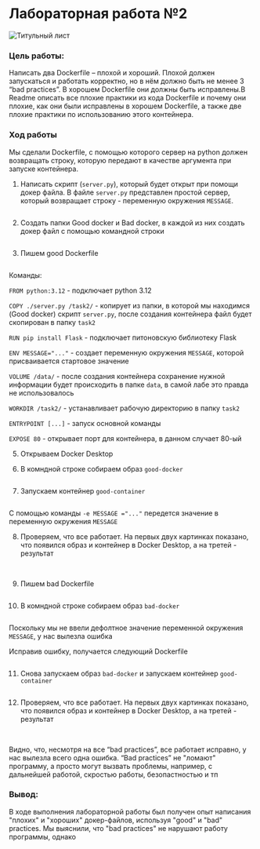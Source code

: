 # Лабораторная работа №2
<img src="/pics/titul1.jpg" alt="Титульный лист">

### Цель работы: 
Написать два Dockerfile – плохой и хороший. Плохой должен запускаться и работать корректно, но в нём должно быть не менее 3 “bad practices”. В хорошем Dockerfile они должны быть исправлены.В Readme описать все плохие практики из кода Dockerfile и почему они плохие, как они были исправлены в хорошем  Dockerfile, а также две плохие практики по использованию этого контейнера.

### Ход работы

Мы сделали Dockerfile, с помощью которого сервер на python должен возвращать строку, которую передают в качестве аргумента при запуске контейнера.

1) Написать скрипт (`server.py`), который будет открыт при помощи докер файла. В файле `server.py` представлен простой сервер, который возвращает строку - переменную окружения `MESSAGE`.

<img src="/pics/python_server.jpg" alt="">

2) Создать папки Good  docker и Bad docker, в каждой из них создать докер файл с помощью командной строки

<img src="/pics/create_docker.jpg" alt="">

3) Пишем good Dockerfile 

<img src="/pics/good-docker.jpg" alt="">

Команды:

`FROM python:3.12` - подключает python 3.12

`COPY ./server.py /task2/` - копирует из папки, в которой мы находимся (Good docker) скрипт `server.py`, после создания контейнера файл будет скопирован в папку `task2`

`RUN pip install Flask` - подключает питоновскую библиотеку Flask

`ENV MESSAGE="..."` - создает переменную окружения `MESSAGE`, которой присваивается стартовое значение

`VOLUME /data/` - после создания контейнера сохранение нужной информации будет происходить в папке `data`, в самой лабе это правда не использовалось

`WORKDIR /task2/` - устанавливает рабочую директорию в папку `task2`

`ENTRYPOINT [...]` - запуск основной команды

`EXPOSE 80` - открывает порт для контейнера, в данном случает 80-ый

5) Открываем Docker Desktop

6) В комндной строке собираем образ `good-docker`

<img src="/pics/good-image.jpg" alt="">

7) Запускаем контейнер `good-container`

<img src="/pics/good-cont-run.jpg" alt="">

С помощью команды `-e MESSAGE ="..."` передется значение в переменную окружения `MESSAGE`

8) Проверяем, что все работает. На первых двух картинках показано, что появился образ и контейнер в Docker Desktop, а на третей - результат

<img src="/pics/rez-image1.jpg" alt="">

<img src="/pics/reaz-cont1.jpg" alt="">

<img src="/pics/rez1.jpg" alt="">

9) Пишем bad Dockerfile

<img src="/pics/bad_docker.jpg" alt="">

10) В комндной строке собираем образ `bad-docker`

<img src="/pics/bad_image0.jpg" alt="">

Поскольку мы не ввели дефолтное значение переменной окружения `MESSAGE`, у нас вылезла ошибка

Исправив ошибку, получается следующий Dockerfile

<img src="/pics/bad_docker1.jpg" alt="">

11) Снова запускаем образ `bad-docker` и запускаем контейнер `good-container`

<img src="/pics/bad_image1.jpg" alt="">

12) Проверяем, что все работает. На первых двух картинках показано, что появился образ и контейнер в Docker Desktop, а на третей - результат

<img src="/pics/rez-image.jpg" alt="">

<img src="/pics/rez-cont.jpg" alt="">

<img src="/pics/rez.jpg" alt="">

Видно, что, несмотря на все “bad practices”, все  работает исправно, у нас вылезла всего одна ошибка. “Bad practices” не "ломают" программу, а просто могут вызвать проблемы, например, с дальнейшей работой, скростью работы, безопастностью и тп

### Вывод:
В ходе выполнения лабораторной работы был получен опыт написания "плохих" и "хороших" докер-файлов, используя "good" и "bad" practices. Мы выяснили, что "bad practices" не нарушают работу программы, однако 
